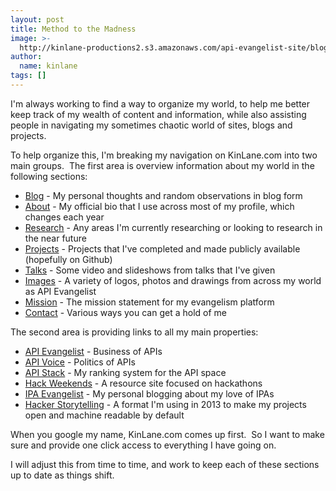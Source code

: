 ```yaml
---
layout: post
title: Method to the Madness
image: >-
  http://kinlane-productions2.s3.amazonaws.com/api-evangelist-site/blog/global-gears.jpg
author:
  name: kinlane
tags: []
---
```

I'm always working to find a way to organize my world, to help me better keep track of my wealth of content and information, while also assisting people in navigating my sometimes chaotic world of sites, blogs and projects.

To help organize this, I'm breaking my navigation on KinLane.com into two main groups.  The first area is overview information about my world in the following sections:

*   [Blog](/index.php "Home") - My personal thoughts and random observations in blog form
*   [About](/about/ "About") - My official bio that I use across most of my profile, which changes each year
*   [Research](/research.php "Research") - Any areas I'm currently researching or looking to research in the near future
*   [Projects](/projects.php "Projects") - Projects that I've completed and made publicly available (hopefully on Github)
*   [Talks](/talks.php "Talks") - Some video and slideshows from talks that I've given
*   [Images](/images.php "Talks") - A variety of logos, photos and drawings from across my world as API Evangelist
*   [Mission](/mission.php "Mission") - The mission statement for my evangelism platform
*   [Contact](/contact/ "Contact") - Various ways you can get a hold of me

The second area is providing links to all my main properties:

*   [API Evangelist](http://apievangelist.com/) - Business of APIs
*   [API Voice](http://apivoice.com/) - Politics of APIs
*   [API Stack](http://theapistack.com/) - My ranking system for the API space
*   [Hack Weekends](http://hackweekends.com/) - A resource site focused on hackathons
*   [IPA Evangelist](http://ipaevangelist.com/) - My personal blogging about my love of IPAs
*   [Hacker Storytelling](http://hackerstorytelling.com/) - A format I'm using in 2013 to make my projects open and machine readable by default

When you google my name, KinLane.com comes up first.  So I want to make sure and provide one click access to everything I have going on.  

I will adjust this from time to time, and work to keep each of these sections up to date as things shift.